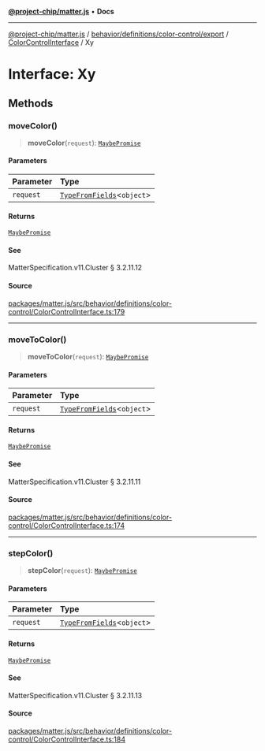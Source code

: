 [**@project-chip/matter.js**](../../../../../../../README.md) • **Docs**

***

[@project-chip/matter.js](../../../../../../../modules.md) / [behavior/definitions/color-control/export](../../../README.md) / [ColorControlInterface](../README.md) / Xy

# Interface: Xy

## Methods

### moveColor()

> **moveColor**(`request`): [`MaybePromise`](../../../../../../../util/export/README.md#maybepromiset)

#### Parameters

| Parameter | Type |
| :------ | :------ |
| `request` | [`TypeFromFields`](../../../../../../../tlv/export/README.md#typefromfieldsf)\<`object`\> |

#### Returns

[`MaybePromise`](../../../../../../../util/export/README.md#maybepromiset)

#### See

MatterSpecification.v11.Cluster § 3.2.11.12

#### Source

[packages/matter.js/src/behavior/definitions/color-control/ColorControlInterface.ts:179](https://github.com/project-chip/matter.js/blob/7a8cbb56b87d4ccf34bec5a9a95ab40a1711324f/packages/matter.js/src/behavior/definitions/color-control/ColorControlInterface.ts#L179)

***

### moveToColor()

> **moveToColor**(`request`): [`MaybePromise`](../../../../../../../util/export/README.md#maybepromiset)

#### Parameters

| Parameter | Type |
| :------ | :------ |
| `request` | [`TypeFromFields`](../../../../../../../tlv/export/README.md#typefromfieldsf)\<`object`\> |

#### Returns

[`MaybePromise`](../../../../../../../util/export/README.md#maybepromiset)

#### See

MatterSpecification.v11.Cluster § 3.2.11.11

#### Source

[packages/matter.js/src/behavior/definitions/color-control/ColorControlInterface.ts:174](https://github.com/project-chip/matter.js/blob/7a8cbb56b87d4ccf34bec5a9a95ab40a1711324f/packages/matter.js/src/behavior/definitions/color-control/ColorControlInterface.ts#L174)

***

### stepColor()

> **stepColor**(`request`): [`MaybePromise`](../../../../../../../util/export/README.md#maybepromiset)

#### Parameters

| Parameter | Type |
| :------ | :------ |
| `request` | [`TypeFromFields`](../../../../../../../tlv/export/README.md#typefromfieldsf)\<`object`\> |

#### Returns

[`MaybePromise`](../../../../../../../util/export/README.md#maybepromiset)

#### See

MatterSpecification.v11.Cluster § 3.2.11.13

#### Source

[packages/matter.js/src/behavior/definitions/color-control/ColorControlInterface.ts:184](https://github.com/project-chip/matter.js/blob/7a8cbb56b87d4ccf34bec5a9a95ab40a1711324f/packages/matter.js/src/behavior/definitions/color-control/ColorControlInterface.ts#L184)
